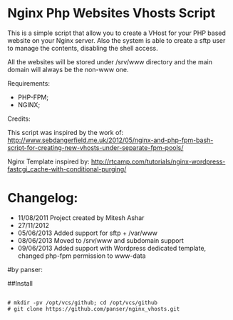Nginx Php Websites Vhosts Script
============

This is a simple script that allow you to create a VHost for your PHP based website on your Nginx server.
Also the system is able to create a sftp user to manage the contents, disabling the shell access.

All the websites will be stored under /srv/www directory and the main domain will always be the non-www one.

Requirements:

- PHP-FPM;
- NGINX;

Credits:

This script was inspired by the work of: http://www.sebdangerfield.me.uk/2012/05/nginx-and-php-fpm-bash-script-for-creating-new-vhosts-under-separate-fpm-pools/

Nginx Template inspired by: http://rtcamp.com/tutorials/nginx-wordpress-fastcgi_cache-with-conditional-purging/

Changelog:
============

- 11/08/2011 Project created by Mitesh Ashar
- 27/11/2012
- 05/06/2013 Added support for sftp + /var/www
- 08/06/2013 Moved to /srv/www and subdomain support
- 09/06/2013 Added support with Wordpress dedicated template, changed php-fpm permission to www-data

#by panser:

##Install
<pre>
<code>
# mkdir -pv /opt/vcs/github; cd /opt/vcs/github
# git clone https://github.com/panser/nginx_vhosts.git
</code>
</pre>

